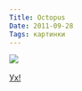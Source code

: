 ```yaml
---
Title: Octopus
Date: 2011-09-28
Tags: картинки
---
```


<div class="text"><img src="http://dl.dropbox.com/u/140528/site/sprut.jpg" /><br /><br />
<a href="http://tierraconnor.com/1319219/Octopus">Ух!</a></div>